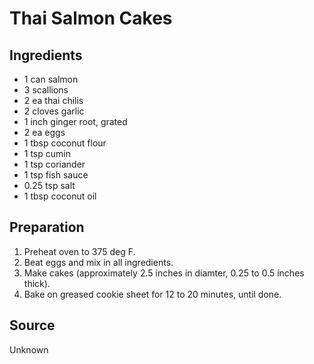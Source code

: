 # Thai Salmon Cakes

## Ingredients

- 1 can salmon
- 3 scallions
- 2 ea thai chilis
- 2 cloves garlic
- 1 inch ginger root, grated
- 2 ea eggs
- 1 tbsp coconut flour
- 1 tsp cumin
- 1 tsp coriander
- 1 tsp fish sauce
- 0.25 tsp salt
- 1 tbsp coconut oil

## Preparation

1. Preheat oven to 375 deg F.
1. Beat eggs and mix in all ingredients.
1. Make cakes (approximately 2.5 inches in diamter, 0.25 to 0.5 inches thick).
1. Bake on greased cookie sheet for 12 to 20 minutes, until done.

## Source

Unknown
